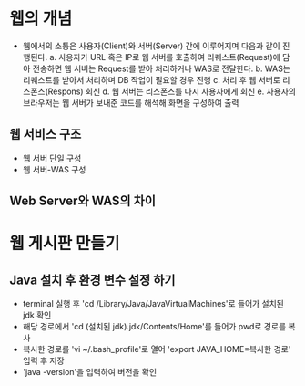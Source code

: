 # 웹의 개념
- 웹에서의 소통은 사용자(Client)와 서버(Server) 간에 이루어지며 다음과 같이 진행된다.
a. 사용자가 URL 혹은 IP로 웹 서버를 호출하여 리퀘스트(Request)에 담아 전송하면 웹 서버는 Request를 받아 처리하거나 WAS로 전달한다.
b. WAS는 리퀘스트를 받아서 처리하며 DB 작업이 필요할 경우 진행
c. 처리 후 웹 서버로 리스폰스(Respons) 회신
d. 웹 서버는 리스폰스를 다시 사용자에게 회신
e. 사용자의 브라우저는 웹 서버가 보내준 코드를 해석해 화면을 구성하여 출력

## 웹 서비스 구조
- 웹 서버 단일 구성
- 웹 서버-WAS 구성

## Web Server와 WAS의 차이

# 웹 게시판 만들기
## Java 설치 후 환경 변수 설정 하기
- terminal 실행 후 'cd /Library/Java/JavaVirtualMachines'로 들어가 설치된 jdk 확인
- 해당 경로에서 'cd (설치된 jdk).jdk/Contents/Home'를 들어가 pwd로 경로를 복사
- 복사한 경로를 'vi ~/.bash_profile'로 열어 'export JAVA_HOME=복사한 경로' 입력 후 저장
- 'java -version'을 입력하여 버전을 확인

